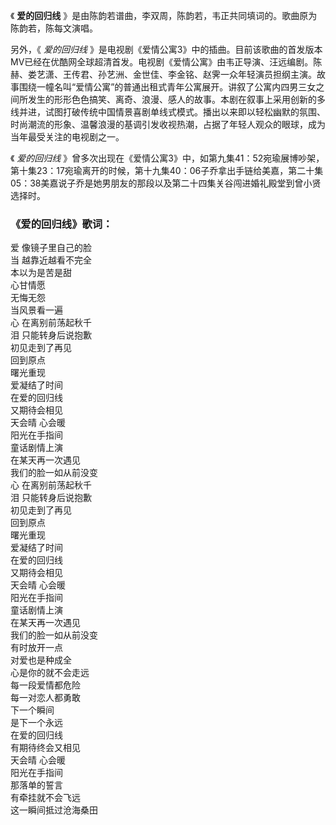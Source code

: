 

《 **爱的回归线** 》是由陈韵若谱曲，李双周，陈韵若，韦正共同填词的。歌曲原为陈韵若，陈每文演唱。

另外，《 _爱的回归线_
》是电视剧《爱情公寓3》中的插曲。目前该歌曲的首发版本MV已经在优酷网全球超清首发。电视剧《爱情公寓》由韦正导演、汪远编剧。陈赫、娄艺潇、王传君、孙艺洲、金世佳、李金铭、赵霁一众年轻演员担纲主演。故事围绕一幢名叫“爱情公寓”的普通出租式青年公寓展开。讲叙了公寓内四男三女之间所发生的形形色色搞笑、离奇、浪漫、感人的故事。本剧在叙事上采用创新的多线并进，试图打破传统中国情景喜剧单线式模式。播出以来即以轻松幽默的氛围、时尚潮流的形象、温馨浪漫的基调引发收视热潮，占据了年轻人观众的眼球，成为当年最受关注的电视剧之一。

《 _爱的回归线_
》曾多次出现在《爱情公寓3》中，如第九集41：52宛瑜展博吵架，第十集23：17宛瑜离开的时候，第十九集40：06子乔拿出手链给美嘉，第二十集05：38美嘉说子乔是她男朋友的那段以及第二十四集关谷闯进婚礼殿堂到曾小贤选择时。

### 《爱的回归线》歌词：

爱 像镜子里自己的脸  
当 越靠近越看不完全  
本以为是苦是甜  
心甘情愿  
无悔无怨  
当风景看一遍  
心 在离别前荡起秋千  
泪 只能转身后说抱歉  
初见走到了再见  
回到原点  
曙光重现  
爱凝结了时间  
在爱的回归线  
又期待会相见  
天会晴 心会暖  
阳光在手指间  
童话剧情上演  
在某天再一次遇见  
我们的脸一如从前没变  
心 在离别前荡起秋千  
泪 只能转身后说抱歉  
初见走到了再见  
回到原点  
曙光重现  
爱凝结了时间  
在爱的回归线  
又期待会相见  
天会晴 心会暖  
阳光在手指间  
童话剧情上演  
在某天再一次遇见  
我们的脸一如从前没变  
有时放开一点  
对爱也是种成全  
心是你的就不会走远  
每一段爱情都危险  
每一对恋人都勇敢  
下一个瞬间  
是下一个永远  
在爱的回归线  
有期待终会又相见  
天会晴 心会暖  
阳光在手指间  
那落单的誓言  
有牵挂就不会飞远  
这一瞬间抵过沧海桑田

